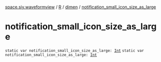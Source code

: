 [space.siy.waveformview](../../index.md) / [R](../index.md) / [dimen](index.md) / [notification_small_icon_size_as_large](./notification_small_icon_size_as_large.md)

# notification_small_icon_size_as_large

`static var notification_small_icon_size_as_large: `[`Int`](https://kotlinlang.org/api/latest/jvm/stdlib/kotlin/-int/index.html)
`static var notification_small_icon_size_as_large: `[`Int`](https://kotlinlang.org/api/latest/jvm/stdlib/kotlin/-int/index.html)